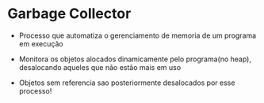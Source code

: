 # Garbage Collector
- Processo que automatiza o gerenciamento de memoria de um programa em execução
- Monitora os objetos alocados dinamicamente pelo programa(no heap), desalocando aqueles que não estão mais em uso

- Objetos sem referencia sao posteriormente desalocados por esse processo!